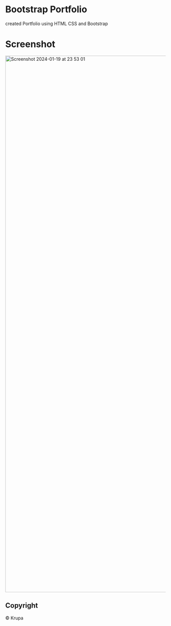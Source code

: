 # Bootstrap Portfolio

created Portfolio using HTML CSS and Bootstrap

# Screenshot 

<img width="1680" alt="Screenshot 2024-01-19 at 23 53 01" src="https://github.com/Thisaintkrupaa/Bootstrap-Portfolio/assets/115632825/223349c6-eb4d-41f1-ab0c-aac62a0cb5c4">


## Copyright

© Krupa
